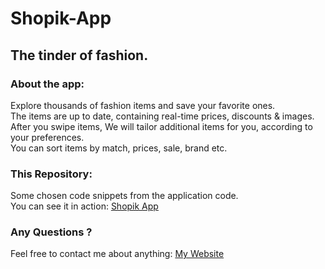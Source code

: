 # Shopik-App
## The tinder of fashion.

### About the app:
Explore thousands of fashion items and save your favorite ones.<br>
The items are up to date, containing real-time prices, discounts & images.<br>
After you swipe items, We will tailor additional items for you, according to your preferences.<br>
You can sort items by match, prices, sale, brand etc.<br>

### This Repository:
Some chosen code snippets from the application code.<br>
You can see it in action: <a href="https://play.google.com/store/apps/details?id=com.eitan.shopik">Shopik App</a>

### Any Questions ?
Feel free to contact me about anything: <a href="http://www.eitangoren.com/#getintouch"> My Website </a>
